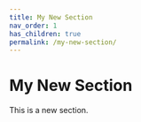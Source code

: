 ```yaml
---
title: My New Section
nav_order: 1
has_children: true
permalink: /my-new-section/
---
```


# My New Section

This is a new section.

